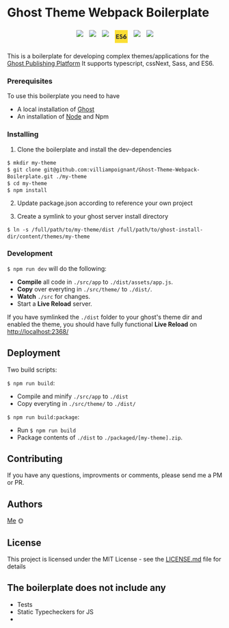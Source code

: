 # Ghost Theme Webpack Boilerplate
<p align="center">
  <img style="margin: 5px; display: inline-block;" height="30px" src="https://ghost.org/logo.svg">
  <img style="margin: 5px; display: inline-block;" height="30px" src="https://github.com/MoOx/postcss-cssnext/raw/master/logo/cssnext-256.png">
  <img style="margin: 5px; display: inline-block;" height="30px" src="http://sass-lang.com/assets/img/styleguide/color-1c4aab2b.png">
  <img style="margin: 5px; display: inline-block;" height="30px" src="https://raw.githubusercontent.com/github/explore/6c6508f34230f0ac0d49e847a326429eefbfc030/topics/es6/es6.png">
  <img style="margin: 5px; display: inline-block;" height="30px" src="https://upload.wikimedia.org/wikipedia/commons/2/29/TypeScript_Logo_%28Blue%29.svg">
  <img style="margin: 5px; display: inline-block;" height="30px" src="https://raw.githubusercontent.com/webpack/media/master/logo/icon.png">
</p>

This is a boilerplate for developing complex themes/applications for the [Ghost Publishing Platform](https://ghost.org)
It supports typescript, cssNext, Sass, and ES6.


### Prerequisites

To use this boilerplate you need to have
* A local installation of [Ghost](https://docs.ghost.org/v1.0.0/docs/install-local)
* An installation of [Node](https://nodejs.org/en/) and Npm

### Installing

1. Clone the boilerplate and install the dev-dependencies
  ```
  $ mkdir my-theme
  $ git clone git@github.com:villiampoignant/Ghost-Theme-Webpack-Boilerplate.git ./my-theme
  $ cd my-theme
  $ npm install
  ```

2. Update package.json according to reference your own project

3. Create a symlink to your ghost server install directory
  ```
  $ ln -s /full/path/to/my-theme/dist /full/path/to/ghost-install-dir/content/themes/my-theme
  ```

### Development

`$ npm run dev` will do the following:

* **Compile** all code in `./src/app` to `./dist/assets/app.js`.
* **Copy** over everyting in `./src/theme/` to `./dist/`.
* **Watch** `./src` for changes.
* Start a **Live Reload** server.

If you have symlinked the `./dist` folder to your ghost's theme dir and enabled the theme, you should have fully functional **Live Reload** on [http://localhost:2368/]()

## Deployment

Two build scripts:

`$ npm run build`:
* Compile and minify `./src/app` to `./dist`
* Copy everyting in `./src/theme/` to `./dist/`

`$ npm run build:package`:
* Run `$ npm run build`
* Package contents of `./dist` to `./packaged/[my-theme].zip`.

## Contributing

If you have any questions, improvments or comments, please send me a PM or PR.

## Authors

[Me](https://villi.am) :sun_with_face:

## License

This project is licensed under the MIT License - see the [LICENSE.md](LICENSE.md) file for details

## The boilerplate does not include any

* Tests
* Static Typecheckers for JS
* 
